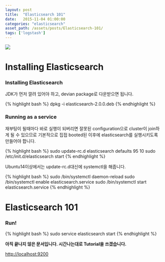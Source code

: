 ```yaml
---
layout: post
title:  "Elasticsearch 101"
date:   2015-11-04 01:00:00
categories: "elasticsearch"
asset_path: /assets/posts/Elasticsearch-101/
tags: ['logstash']
---
```

<div>
    <img src="{{ page.asset_path }}logo-elastic.png" class="img-responsive img-rounded">
</div>

# Installing Elasticsearch

### Installing Elasticsearch

JDK가 먼저 깔려 있어야 하고, devian package로 다운받으면 됩니다.

{% highlight bash %}
dpkg -i elasticsearch-2.0.0.deb
{% endhighlight %}

### Running as a service

재부팅이 될때마다 바로 실행이 되버리면 잘못된 configuration으로 cluster이 join하게 될 수 있으므로 기본적으로 
집접 booted된 이후에 elasticsearch를 실행시키도록 만들어야 합니다.

{% highlight bash %}
sudo update-rc.d elasticsearch defaults 95 10
sudo /etc/init.d/elasticsearch start
{% endhighlight %}

Ubuntu14이상에서는 update-rc.d대신에 systemctl을 해줍니다.

{% highlight bash %}
sudo /bin/systemctl daemon-reload
sudo /bin/systemctl enable elasticsearch.service
sudo /bin/systemctl start elasticsearch.service
{% endhighlight %}


# Elasticsearch 101

### Run!

{% highlight bash %}
sudo service elasticsearch start
{% endhighlight %}


**아직 끝나지 않은 문서입니다. 시간나는대로 Tutorial을 쓰겠습니다.**


[http://localhost:9200][http://localhost:9200]


[http://localhost:9200]: http://localhost:9200